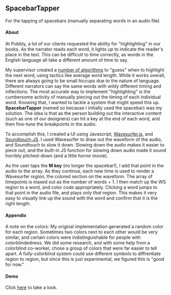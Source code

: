 ## SpacebarTapper
For the tapping of spacebars (manually separating words in an audio file)

#### About
At Pubbly, a lot of our clients requested the ability for "highlighting" in our books. As the narrator reads each word, it lights up to indicate the reader's place in the text. This can be difficult to time correctly, as words in the English language all take a different amount of time to say. 

My supervisor created a [number of algorithms](https://github.com/PubblyDevelopment/pubbly_engine_feature-SpokenFields/) to "guess" when to highlight the next word, using tactics like average word length. While it works overall, there are always going to be small hiccups due to the nature of language. Different narrators can say the same words with wildy different timing and inflections. The most accurate way to implement "highlighting" is the cumbersome activity of manually piecing out the timing of each individual word. 
Knowing that, I wanted to tackle a system that might speed this up. **SpacebarTapper** (named so because I initially used the spacebar) was my solution. The idea is that as the person building out the interactive content (such as one of our designers) can hit a key at the end of each word, and then fine-tune the breakpoints in the audio. 

To accomplish this, I created a UI using Javascript, [Wavesurfer.js](https://wavesurfer-js.org/), and [Soundtouch-JS](https://libraries.io/github/jakubfiala/soundtouch-js). I used Wavesurfer to draw out the waveform of the audio, and Soundtouch to slow it down. Slowing down the audio makes it easier to piece out, and the built-in JS function for slowing down audio made it sound horribly pitched-down (and a little horror movie).

As the user taps the **M key** (no longer the spacebar!), I add that point in the audio to the array. As they continue, each new time is used to render a Wavesurfer _region_, the colored section on the waveform. The array of timepoints is maxed out as the number of words + 1. I then match up the WS region to a word, and color code appropriately. Clicking a word jumps to that point in the audio file, and plays only _that_ region. This makes it very easy to visually link up the sound with the word and confirm that it is the right length. 

#### Appendix
A note on the colors: My original implementation generated a random color for each region. Sometimes two colors next to each other would be very similar, and certain colors were indistinguishable for people with colorblindedness. We did some research, and with some help from a colorblind co-worker, chose a group of colors that were far easier to tell apart. A fully-colorblind system could use different symbols to diffrentiate region to region, but since this is just experimental, we figured this is "good for now." 

#### Demo
Click [here](https://wallismu.github.io/SpacebarTapper/) to take a look.
